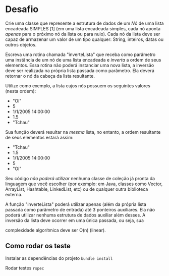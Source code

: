 # Desafio

Crie uma classe que represente a estrutura de dados de um *Nó* de uma
lista encadeada SIMPLES [1] (em uma lista encadeada simples, cada nó
aponta *apenas* para o próximo nó da lista ou para nulo). Cada nó da
lista deve ser capaz de armazenar um valor de um tipo qualquer: String,
inteiros, datas ou outros objetos.

Escreva uma rotina chamada "inverteLista" que receba como parâmetro uma
instância de um nó de uma lista encadeada e *inverta* a ordem de seus
elementos. Essa rotina não poderá instanciar uma nova lista, a inversão
deve ser realizada na própria lista passada como parâmetro. Ela deverá
retornar o nó da cabeça da lista resultante.

Utilize como exemplo, a lista cujos nós possuem os seguintes valores
(nesta ordem):

* "Oi"
* 5
* 1/1/2005 14:00:00
* 1.5
* "Tchau"

Sua função deverá resultar na *mesma* lista, no entanto, a ordem
resultante de seus elementos estará assim:

* "Tchau"
* 1.5
* 1/1/2005 14:00:00
* 5
* "Oi"

Seu código *não poderá utilizar* nenhuma classe de coleção já pronta da
linguagem que você escolher (por exemplo: em Java, classes como Vector,
ArrayList, Hashtable, LinkedList, etc) ou de qualquer outra biblioteca externa.

A função "inverteLista" poderá utilizar apenas (além da própria lista
passada como parâmetro de entrada) até 3 ponteiros auxiliares. Ela não
poderá utilizar nenhuma estrutura de dados auxiliar além desses. A
inversão da lista deve ocorrer em uma única passada, ou seja, sua

complexidade algorítmica deve ser O(n) (linear).

## Como rodar os teste
Instalar as dependências do projeto
``` bundle install ```

Rodar testes
``` rspec  ```
